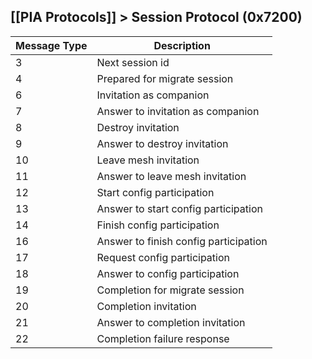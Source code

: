 [[PIA Protocols]] > Session Protocol (0x7200)
---
| Message Type | Description |
| --- | --- |
| 3 | Next session id |
| 4 | Prepared for migrate session |
| 6 | Invitation as companion |
| 7 | Answer to invitation as companion |
| 8 | Destroy invitation |
| 9 | Answer to destroy invitation |
| 10 | Leave mesh invitation |
| 11 | Answer to leave mesh invitation |
| 12 | Start config participation |
| 13 | Answer to start config participation |
| 14 | Finish config participation |
| 16 | Answer to finish config participation |
| 17 | Request config participation |
| 18 | Answer to config participation |
| 19 | Completion for migrate session |
| 20 | Completion invitation |
| 21 | Answer to completion invitation |
| 22 | Completion failure response |